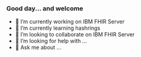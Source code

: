 ### Good day... and welcome

- 🔭 I’m currently working on IBM FHIR Server
- 🌱 I’m currently learning hashrings
- 👯 I’m looking to collaborate on IBM FHIR Server
- 🤔 I’m looking for help with ...
- 💬 Ask me about ...
